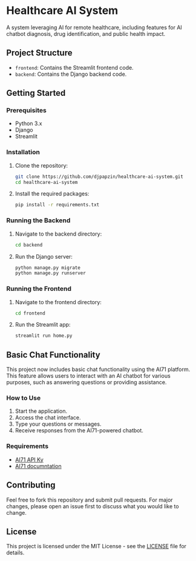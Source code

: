 # Healthcare AI System

A system leveraging AI for remote healthcare, including features for AI chatbot diagnosis, drug identification, and public health impact.

## Project Structure

- `frontend`: Contains the Streamlit frontend code.
- `backend`: Contains the Django backend code.

## Getting Started

### Prerequisites

- Python 3.x
- Django
- Streamlit

### Installation

1. Clone the repository:
    ```bash
    git clone https://github.com/djpapzin/healthcare-ai-system.git
    cd healthcare-ai-system
    ```

2. Install the required packages:
    ```bash
    pip install -r requirements.txt
    ```

### Running the Backend

1. Navigate to the backend directory:
    ```bash
    cd backend
    ```

2. Run the Django server:
    ```bash
    python manage.py migrate
    python manage.py runserver
    ```

### Running the Frontend

1. Navigate to the frontend directory:
    ```bash
    cd frontend
    ```

2. Run the Streamlit app:
    ```bash
    streamlit run home.py
    ```
## Basic Chat Functionality

This project now includes basic chat functionality using the AI71 platform. This feature allows users to interact with an AI chatbot for various purposes, such as answering questions or providing assistance.

### How to Use

1. Start the application.
2. Access the chat interface.
3. Type your questions or messages.
4. Receive responses from the AI71-powered chatbot.

### Requirements

- [AI71 API Ky](https://marketplace.ai71.ai/api-keys)
- [AI71 documntation](https://marketplace.ai71.ai/documentation)

## Contributing

Feel free to fork this repository and submit pull requests. For major changes, please open an issue first to discuss what you would like to change.

## License

This project is licensed under the MIT License - see the [LICENSE](LICENSE) file for details.
